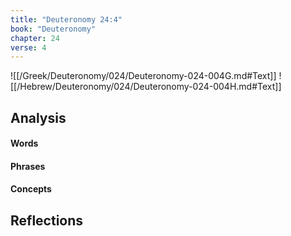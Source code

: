 ```yaml
---
title: "Deuteronomy 24:4"
book: "Deuteronomy"
chapter: 24
verse: 4
---
```

![[/Greek/Deuteronomy/024/Deuteronomy-024-004G.md#Text]]
![[/Hebrew/Deuteronomy/024/Deuteronomy-024-004H.md#Text]]

## Analysis

#### Words

#### Phrases

#### Concepts

## Reflections

